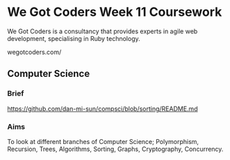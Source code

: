 # We Got Coders Week 11 Coursework

We Got Coders is a consultancy that provides experts in agile web development, specialising in Ruby technology.

wegotcoders.com/

## Computer Science

### Brief
https://github.com/dan-mi-sun/compsci/blob/sorting/README.md

### Aims
To look at different branches of Computer Science; Polymorphism, Recursion, Trees, Algorithms, Sorting, Graphs, Cryptography, Concurrency.
